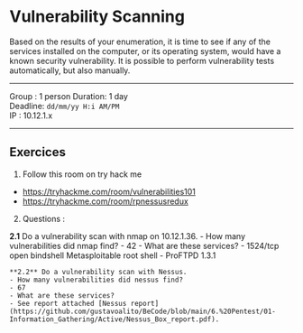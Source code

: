 # Vulnerability Scanning

Based on the results of your enumeration, it is time to see if any of the services installed on the computer, or its operating system, would have a known security vulnerability. It is possible to perform vulnerability tests automatically, but also manually. 

****
Group : 1 person 
Duration: 1 day  
Deadline: ``dd/mm/yy H:i AM/PM ``  
IP : 10.12.1.x
***


## Exercices 
1. Follow this room on try hack me
- https://tryhackme.com/room/vulnerabilities101
- https://tryhackme.com/room/rpnessusredux

2. Questions :  

  **2.1** Do a vulnerability scan with nmap on 10.12.1.36. 
    - How many vulnerabilities did nmap find?
    - 42
    - What are these services?
    - 1524/tcp  open  bindshell    Metasploitable root shell
    - ProFTPD 1.3.1

    **2.2** Do a vulnerability scan with Nessus.
    - How many vulnerabilities did nessus find?
    - 67
    - What are these services?
    - See report attached [Nessus report](https://github.com/gustavoalito/BeCode/blob/main/6.%20Pentest/01-Information_Gathering/Active/Nessus_Box_report.pdf).